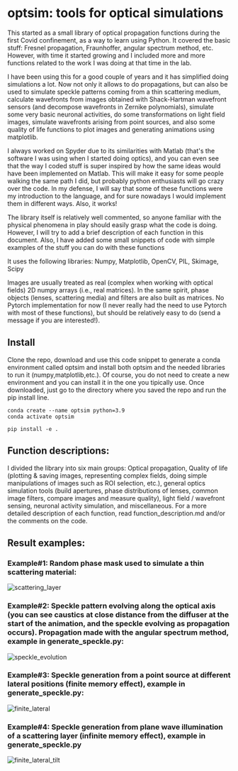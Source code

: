 # optsim: tools for optical simulations

This started as a small library of optical propagation functions during the first Covid confinement, as a way to learn using Python. It covered the basic stuff: Fresnel propagation, Fraunhoffer, angular spectrum method, etc. However, with time it started growing and I included more and more functions related to the work I was doing at that time in the lab. 

I have been using this for a good couple of years and it has simplified doing simulations a lot. Now not only it allows to do propagations, but can also be used to simulate speckle patterns coming from a thin scattering medium, calculate wavefronts from images obtained with Shack-Hartman wavefront sensors (and decompose wavefronts in Zernike polynomials), simulate some very basic neuronal activities, do some transformations on light field images, simulate wavefronts arising from point sources, and also some quality of life functions to plot images and generating animations using matplotlib.

I always worked on Spyder due to its similarities with Matlab (that's the software I was using when I started doing optics), and you can even see that the way I coded stuff is super inspired by how the same ideas would have been implemented on Matlab. This will make it easy for some people walking the same path I did, but probably python enthusiasts will go crazy over the code. In my defense, I will say that some of these functions were my introduction to the language, and for sure nowadays I would implement them in different ways. Also, it works!

The library itself is relatively well commented, so anyone familiar with the physical phenomena in play should easily grasp what the code is doing. However, I will try to add a brief description of each function in this document. Also, I have added some small snippets of code with simple examples of the stuff you can do with these functions

It uses the following libraries:
Numpy, Matplotlib, OpenCV, PIL, Skimage, Scipy

Images are usually treated as real (complex when working with optical fields) 2D numpy arrays (i.e., real matrices). In the same spirit, phase objects (lenses, scattering media) and filters are also built as matrices. No Pytorch implementation for now (I never really had the need to use Pytorch with most of these functions), but should be relatively easy to do (send a message if you are interested!).

## Install
Clone the repo, download and use this code snippet to generate a conda environment called optsim and install both optsim and the needed libraries to run it (numpy,matplotlib,etc.).
Of course, you do not need to create a new environment and you can install it in the one you tipically use. 
Once downloaded, just go to the directory where you saved the repo and run the pip install line.
```
conda create --name optsim python=3.9
conda activate optsim

pip install -e .
```

## Function descriptions:
I divided the library into six main groups: Optical propagation, Quality of life (plotting & saving images, representing complex fields, doing simple manipulations of images such as ROI selection, etc.), general optics simulation tools (build apertures, phase distributions of lenses, common image filters, compare images and measure quality), light field / wavefront sensing, neuronal activity simulation, and miscellaneous.
For a more detailed description of each function, read function_description.md and/or the comments on the code.

## Result examples:
### Example#1: Random phase mask used to simulate a thin scattering material:
![scattering_layer](https://user-images.githubusercontent.com/19323057/192787017-b31b0166-1f00-43bf-8e8b-f30189e0de98.png)
### Example#2: Speckle pattern evolving along the optical axis (you can see caustics at close distance from the diffuser at the start of the animation, and the speckle evolving as propagation occurs). Propagation made with the angular spectrum method, example in generate_speckle.py:
![speckle_evolution](https://user-images.githubusercontent.com/19323057/192783633-74506261-36b4-44ed-948d-72d7c3392964.gif)
### Example#3: Speckle generation from a point source at different lateral positions (finite memory effect), example in generate_speckle.py:
![finite_lateral](https://user-images.githubusercontent.com/19323057/193068815-6b32177d-d0df-4987-a0ba-c6f462279e6d.gif)
### Example#4: Speckle generation from plane wave illumination of a scattering layer (infinite memory effect), example in generate_speckle.py
![finite_lateral_tilt](https://user-images.githubusercontent.com/19323057/193068904-3212db15-11bb-4fd4-aadb-7b5a240a953d.gif)
